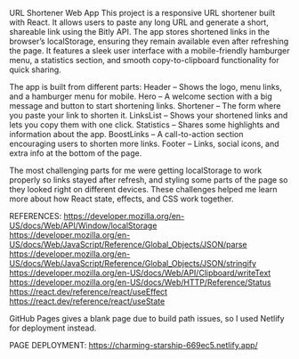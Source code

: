 URL Shortener Web App
This project is a responsive URL shortener built with React. It allows users to paste any long URL and generate a short, shareable link using the Bitly API. The app stores shortened links in the browser’s localStorage, ensuring they remain available even after refreshing the page. It features a sleek user interface with a mobile-friendly hamburger menu, a statistics section, and smooth copy-to-clipboard functionality for quick sharing.

The app is built from different parts:
Header – Shows the logo, menu links, and a hamburger menu for mobile.
Hero – A welcome section with a big message and button to start shortening links.
Shortener – The form where you paste your link to shorten it.
LinksList – Shows your shortened links and lets you copy them with one click.
Statistics – Shares some highlights and information about the app.
BoostLinks – A call-to-action section encouraging users to shorten more links.
Footer – Links, social icons, and extra info at the bottom of the page.

The most challenging parts for me were getting localStorage to work properly so links stayed after refresh, and styling some parts of the page so they looked right on different devices. These challenges helped me learn more about how React state, effects, and CSS work together.

REFERENCES:
https://developer.mozilla.org/en-US/docs/Web/API/Window/localStorage   
https://developer.mozilla.org/en-US/docs/Web/JavaScript/Reference/Global_Objects/JSON/parse   
https://developer.mozilla.org/en-US/docs/Web/JavaScript/Reference/Global_Objects/JSON/stringify   
https://developer.mozilla.org/en-US/docs/Web/API/Clipboard/writeText   
https://developer.mozilla.org/en-US/docs/Web/HTTP/Reference/Status   
https://react.dev/reference/react/useEffect   
https://react.dev/reference/react/useState   

GitHub Pages gives a blank page due to build path issues, so I used Netlify for deployment instead.   

PAGE DEPLOYMENT:
https://charming-starship-669ec5.netlify.app/